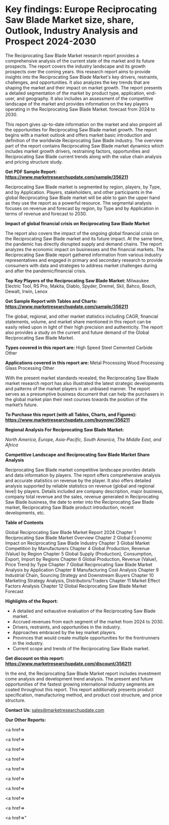 # Key findings: Europe Reciprocating Saw Blade Market size, share, Outlook, Industry Analysis and Prospect 2024-2030

The Reciprocating Saw Blade Market research report provides a comprehensive analysis of the current state of the market and its future prospects. The report covers the industry landscape and its growth prospects over the coming years. this research report aims to provide insights into the Reciprocating Saw Blade Market's key drivers, restraints, challenges, and opportunities. It also analyzes the key trends that are shaping the market and their impact on market growth. The report presents a detailed segmentation of the market by product type, application, end-user, and geography. It also includes an assessment of the competitive landscape of the market and provides information on the key players operating in the Reciprocating Saw Blade Market. forecast from 2024 to 2030.

This report gives up-to-date information on the market and also pinpoint all the opportunities for Reciprocating Saw Blade market growth. The report begins with a market outlook and offers market basic introduction and definition of the worldwide Reciprocating Saw Blade industry. The overview part of the report contains Reciprocating Saw Blade market dynamics which includes market growth drivers, restraining factors, opportunities and Reciprocating Saw Blade current trends along with the value chain analysis and pricing structure study.

<strong><b>Get PDF Sample Report: <a href=https://www.marketresearchupdate.com/sample/356211>https://www.marketresearchupdate.com/sample/356211</a></b></strong>

Reciprocating Saw Blade market is segmented by region, players, by Type, and by Application. Players, stakeholders, and other participants in the global Reciprocating Saw Blade market will be able to gain the upper hand as they use the report as a powerful resource. The segmental analysis focuses on revenue and forecast by region, by Type and by Application in terms of revenue and forecast to 2030.

<strong><b>Impact of global financial crisis on Reciprocating Saw Blade Market</b></strong>

The report also covers the impact of the ongoing global financial crisis on the Reciprocating Saw Blade market and its future impact. At the same time, the pandemic has directly disrupted supply and demand chains. The report analyzes the economic impact on businesses and the financial markets. The Reciprocating Saw Blade report gathered information from various industry representatives and engaged in primary and secondary research to provide consumers with data and strategies to address market challenges during and after the pandemic/financial crisis.

<strong><b>Top Key Players of the Reciprocating Saw Blade Market:
</b></strong>Milwaukee Electric Tool, RS Pro, Makita, Diablo, Spyder, Dremel, Skil, Bahco, Bosch, Dewalt, Irwin, Lenox<strong><b>
</b></strong>

<strong><b>Get Sample Report with Tables and Charts: <a href=https://www.marketresearchupdate.com/sample/356211>https://www.marketresearchupdate.com/sample/356211</a></b></strong>

The global, regional, and other market statistics including CAGR, financial statements, volume, and market share mentioned in this report can be easily relied upon in light of their high precision and authenticity. The report also provides a study on the current and future demand of the Global Reciprocating Saw Blade Market.

<strong><b>Types covered in this report are:
</b></strong>High Speed Steel
Cemented Carbide
Other<strong><b>
</b></strong>

<strong><b>Applications covered in this report are:
</b></strong>Metal Processing
Wood Processing
Glass Processing
Other<strong><b>
</b></strong>

With the present market standards revealed, the Reciprocating Saw Blade market research report has also illustrated the latest strategic developments and patterns of the market players in an unbiased manner. The report serves as a presumptive business document that can help the purchasers in the global market plan their next courses towards the position of the market’s future.

<strong><b>To Purchase this report (with all Tables, Charts, and Figures): <a href=https://www.marketresearchupdate.com/buynow/356211>https://www.marketresearchupdate.com/buynow/356211</a></b></strong>

<strong><b>Regional Analysis For Reciprocating Saw Blade Market:</b></strong>

<em><i>North America, Europe, Asia-Pacific, South America, The Middle East, and Africa</i></em>

<strong><b>Competitive Landscape and Reciprocating Saw Blade Market Share Analysis</b></strong>

Reciprocating Saw Blade market competitive landscape provides details and data information by players. The report offers comprehensive analysis and accurate statistics on revenue by the player. It also offers detailed analysis supported by reliable statistics on revenue (global and regional level) by players. Details included are company description, major business, company total revenue and the sales, revenue generated in Reciprocating Saw Blade business, the date to enter into the Reciprocating Saw Blade market, Reciprocating Saw Blade product introduction, recent developments, etc.

<strong><b>Table of Contents</b></strong>

Global Reciprocating Saw Blade Market Report 2024
Chapter 1 Reciprocating Saw Blade Market Overview
Chapter 2 Global Economic Impact on Reciprocating Saw Blade Industry
Chapter 3 Global Market Competition by Manufacturers
Chapter 4 Global Production, Revenue (Value) by Region
Chapter 5 Global Supply (Production), Consumption, Export, Import by Regions
Chapter 6 Global Production, Revenue (Value), Price Trend by Type
Chapter 7 Global Reciprocating Saw Blade Market Analysis by Application
Chapter 8 Manufacturing Cost Analysis
Chapter 9 Industrial Chain, Sourcing Strategy and Downstream Buyers
Chapter 10 Marketing Strategy Analysis, Distributors/Traders
Chapter 11 Market Effect Factors Analysis
Chapter 12 Global Reciprocating Saw Blade Market Forecast

<strong><b>Highlights of the Report:</b></strong>

- A detailed and exhaustive evaluation of the Reciprocating Saw Blade market.
- Accrued revenues from each segment of the market from 2024 to 2030.
- Drivers, restraints, and opportunities in the industry.
- Approaches embraced by the key market players.
- Provinces that would create multiple opportunities for the frontrunners in the industry.
- Current scope and trends of the Reciprocating Saw Blade market.

<strong><b>Get discount on this report: <a href=https://www.marketresearchupdate.com/discount/356211>https://www.marketresearchupdate.com/discount/356211</a></b></strong>

In the end, the Reciprocating Saw Blade Market report includes investment come analysis and development trend analysis. The present and future opportunities of the fastest growing international industry segments are coated throughout this report. This report additionally presents product specification, manufacturing method, and product cost structure, and price structure.

<strong><b>Contact Us:
</b></strong>sales@marketresearchupdate.com

<strong>Our Other Reports:</strong>

<a href=></a>

<a href=></a>

<a href=></a>

<a href=></a>

<a href=></a>

<a href=></a>

<a href=></a>

<a href=></a>

<a href=></a>

<a href=></a>"
